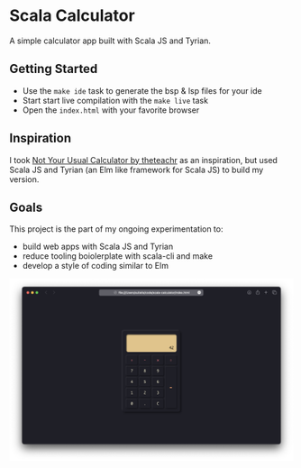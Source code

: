 # Scala Calculator

A simple calculator app built with Scala JS and Tyrian.

## Getting Started

- Use the `make ide` task to generate the bsp & lsp files for your ide
- Start start live compilation with the `make live` task
- Open the `index.html` with your favorite browser

## Inspiration

I took [Not Your Usual Calculator by theteachr](https://github.com/theteachr/nyu-calculator) as an inspiration, but used Scala JS and Tyrian (an Elm like framework for Scala JS) to build my version.

## Goals

This project is the part of my ongoing experimentation to:
- build web apps with Scala JS and Tyrian
- reduce tooling boiolerplate with scala-cli and make
- develop a style of coding similar to Elm

![Scala Calculator Preview](preview.png)
